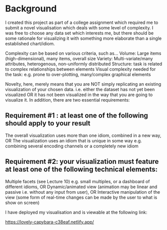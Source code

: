 # Background

I created this project as part of a college assignment which required me to submit a novel visualisation which deals with some level of complexity. I was free to choose any data set which interests me, but there should be some
rationale for visualizing it with something more elaborate than a single established chart/idiom.

Complexity can be based on various criteria, such as...
Volume: Large items (high-dimensional), many items, overall size
Variety: Multi-variate/many attributes, heterogenous, non-uniformly distributed
Structure: task is related to complex relationships between elements
Visual complexity needed for the task: e.g. prone to over-plotting, many/complex graphical elements

Novelty, here, merely means that you are NOT simply replicating an existing visualization of your chosen data. i.e. either the dataset has not
yet been visualized OR it has not been visualized in the way that you are going to visualize it. In addition, there are two essential
requirements:

## Requirement #1 : at least one of the following should apply to your result

The overall visualization uses more than one idiom, combined in a new way, OR
The visualization uses an idiom that is unique in some way e.g. combining several encoding channels or a completely new idiom

## Requirement #2: your visualization must feature at least one of the following technical elements:

Multiple facets (see Lecture 10) e.g. small multiples, or a dashboard of different idioms, OR
Dynamic/animated view (animation may be linear and passive i.e. without any input from user), OR
Interactive manipulation of the view (some form of real-time changes can be made by the user to what is show on screen)

I have deployed my visualisation and is viewable at the following link:

https://lovely-capybara-c38eaf.netlify.app/
